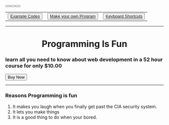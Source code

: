 
<html>
  <head>
    <meta charset="utf-8">
    <title>Programming Fansite</title>
    <link href="https://fonts.googleapis.com/css?family=Merriweather|Montserrat|Sacramento&display=swap" rel="stylesheet">
    <link rel="stylesheet" href="https://stackpath.bootstrapcdn.com/bootstrap/4.4.1/css/bootstrap.min.css" integrity="sha384-   Vkoo8x4CGsO3+Hhxv8T/Q5PaXtkKtu6ug5TOeNV6gBiFeWPGFN9MuhOf23Q9Ifjh" crossorigin="anonymous">
    <link rel="stylesheet" href="styles.css">
    <link rel="icon" href="favicon (2).ico">
  </head> 
  <body>
    <table>
        <tr>
            <button type="button" class="btn btn-lg btn-block btn-primary">
            <button type="button" class="btn btn-lg btn-block btn-primary">
            <button type="button" class="btn btn-lg btn-block btn-primary">
            <td><button type="button" class="btn btn-lg btn-block btn-primary"><a href="Example Puns.html">Example Codes</a></td>
            <td><button type="button" class="btn btn-lg btn-block btn-primary"><a href="Make your own Pun.html">Make your own Program</a></td>
            <td><button type="button" class="btn btn-lg btn-block btn-primary"><a href="Keyboard Shortcuts.html">Keyboard Shortcuts</a></td>
        </tr>
    </table>
    <hr>
    <center>
    <h1>Programming Is Fun</h1>
    </center>
    <h3>learn all you need to know about web development in a 52 hour course for only $10.00</h3><button                onclick="window.location.href='https://www.udemy.com/course/the-complete-web-development-bootcamp/'">Buy Now</button>
    <hr>
    <h3 class= "pro" >Reasons Programming is fun</h3>
    <ol>
      <li>It makes you laugh when you finally get past the CIA security system. </li>
      <li>It lets you make things</li>
      <li>It is a good thing to do when your bored. </li>
    </ol>
    <br>


